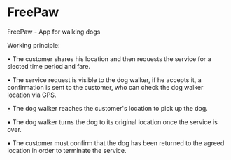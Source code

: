 # FreePaw
FreePaw - App for walking dogs

Working principle:

• The customer shares his location and then requests the service for a slected time period and fare.

• The service request is visible to the dog walker, if he accepts it, a confirmation is sent to the customer, who can check the dog walker location via GPS.

• The dog walker reaches the customer's location to pick up the dog.

• The dog walker turns the dog to its original location once the service is over.

• The customer must confirm that the dog has been returned to the agreed location in order to terminate the service.
